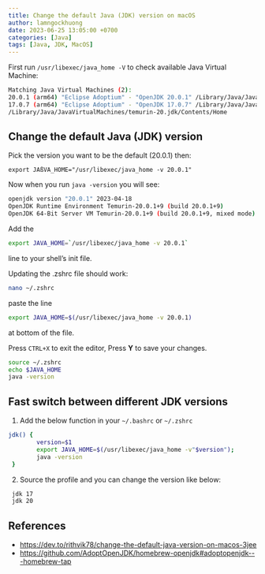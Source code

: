 ```yaml
---
title: Change the default Java (JDK) version on macOS
author: lamngockhuong
date: 2023-06-25 13:05:00 +0700
categories: [Java]
tags: [Java, JDK, MacOS]
---
```


First run `/usr/libexec/java_home -V` to check available Java Virtual Machine:

```bash
Matching Java Virtual Machines (2):
20.0.1 (arm64) "Eclipse Adoptium" - "OpenJDK 20.0.1" /Library/Java/JavaVirtualMachines/temurin-20.jdk/Contents/Home
17.0.7 (arm64) "Eclipse Adoptium" - "OpenJDK 17.0.7" /Library/Java/JavaVirtualMachines/temurin-17.jdk/Contents/Home
/Library/Java/JavaVirtualMachines/temurin-20.jdk/Contents/Home
```

## Change the default Java (JDK) version

Pick the version you want to be the default (20.0.1) then:

`export JAßVA_HOME="/usr/libexec/java_home -v 20.0.1"`

Now when you run `java -version` you will see:

```bash
openjdk version "20.0.1" 2023-04-18
OpenJDK Runtime Environment Temurin-20.0.1+9 (build 20.0.1+9)
OpenJDK 64-Bit Server VM Temurin-20.0.1+9 (build 20.0.1+9, mixed mode)
```

Add the

```bash
export JAVA_HOME=`/usr/libexec/java_home -v 20.0.1`

```

line to your shell’s init file.

Updating the .zshrc file should work:

```bash
nano ~/.zshrc

```

paste the line

```bash
export JAVA_HOME=$(/usr/libexec/java_home -v 20.0.1)

```

at bottom of the file.

Press `CTRL+X` to exit the editor, Press **Y** to save your changes.

```bash
source ~/.zshrc
echo $JAVA_HOME
java -version
```

## Fast switch between different JDK versions

1. Add the below function in your `~/.bashrc` or `~/.zshrc`

```bash
jdk() {
        version=$1
        export JAVA_HOME=$(/usr/libexec/java_home -v"$version");
        java -version
 }
```

2. Source the profile and you can change the version like below:

```bash
 jdk 17
 jdk 20
```

## References

- <https://dev.to/rithvik78/change-the-default-java-version-on-macos-3jee>
- <https://github.com/AdoptOpenJDK/homebrew-openjdk#adoptopenjdk---homebrew-tap>
